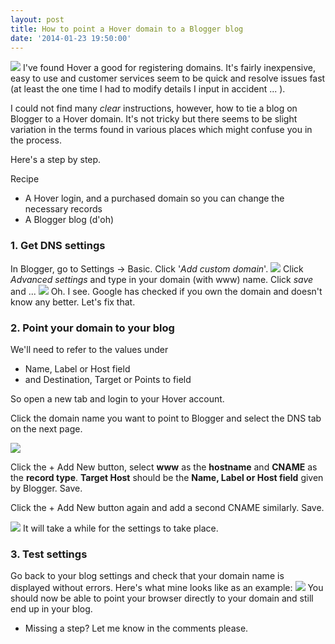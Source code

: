 ```yaml
---
layout: post
title: How to point a Hover domain to a Blogger blog
date: '2014-01-23 19:50:00'
---
```


![](http://2.bp.blogspot.com/-ljhoJBOWwiI/UuFhthgjfqI/AAAAAAAAKzY/AFmmDA1lPF0/s1600/hover_blogger.png) 
I've found Hover a good for registering domains. It's fairly inexpensive, easy to use and customer services seem to be quick and resolve issues fast (at least the one time I had to modify details I input in accident ... ). 

I could not find many _clear_ instructions, however, how to tie a blog on Blogger to a Hover domain. It's not tricky but there seems to be slight variation in the terms found in various places which might confuse you in the process. 

Here's a step by step. 

Recipe 

* A Hover login, and a purchased domain so you can change the necessary records
* A Blogger blog (d'oh)

### 1\. Get DNS settings

In Blogger, go to Settings -> Basic. Click '_Add custom domain_'. 
![](http://1.bp.blogspot.com/-ObhP1uQlRs0/UuFghbwkv3I/AAAAAAAAKzQ/6icgVzTh2w4/s1600/add_custom_domain.png) 
Click _Advanced settings_ and type in your domain (with www) name. Click _save_ and ... 
![](http://1.bp.blogspot.com/-ICRSn2q9HMs/UuFi3BRF72I/AAAAAAAAKzg/fhXacqk3M_c/s1600/blogger_domain.png) 
Oh. I see. Google has checked if you own the domain and doesn't know any better. Let's fix that. 

### 2\. Point your domain to your blog

We'll need to refer to the values under 

* Name, Label or Host field
* and Destination, Target or Points to field

So open a new tab and login to your Hover account. 

Click the domain name you want to point to Blogger and select the DNS tab on the next page. 

![](http://3.bp.blogspot.com/-494LVzjDKmw/UuFlbZWPsTI/AAAAAAAAKzo/7pdda-XjrVs/s1600/hover_dns.png) 

Click the + Add New button, select **www** as the **hostname** and **CNAME** as the **record type**. **Target Host** should be the **Name, Label or Host field** given by Blogger. Save. 

Click the + Add New button again and add a second CNAME similarly. Save. 

![](http://2.bp.blogspot.com/-OIewaWXadtM/UuFo7gATOXI/AAAAAAAAKzw/zVi2dQ2pO3U/s1600/hover_settings.png) 
It will take a while for the settings to take place. 

### 3\. Test settings

Go back to your blog settings and check that your domain name is displayed without errors. Here's what mine looks like as an example: 
![](http://2.bp.blogspot.com/-ir9Zpu3spBo/UuFrq6Pr0WI/AAAAAAAAKz4/nFgprnzbjoM/s1600/samituohino_blogger.png) 
You should now be able to point your browser directly to your domain and still end up in your blog. 

* Missing a step? Let me know in the comments please.